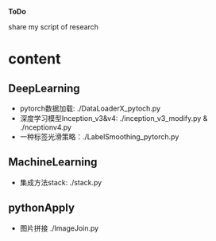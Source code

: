 **ToDo**

share my script of research

# content

## DeepLearning
- pytorch数据加载: ./DataLoaderX_pytoch.py
- 深度学习模型Inception_v3&v4: ./inception_v3_modify.py &  ./nceptionv4.py
- 一种标签光滑策略：./LabelSmoothing_pytorch.py

## MachineLearning
- 集成方法stack: ./stack.py

## pythonApply
- 图片拼接 ./ImageJoin.py
